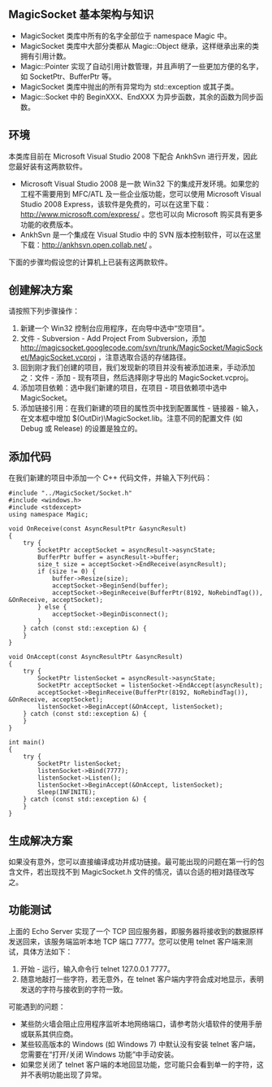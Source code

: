 ## MagicSocket 基本架构与知识 ##

  * MagicSocket 类库中所有的名字全部位于 namespace Magic 中。
  * MagicSocket 类库中大部分类都从 Magic::Object 继承，这样继承出来的类拥有引用计数。
  * Magic::Pointer 实现了自动引用计数管理，并且声明了一些更加方便的名字，如 SocketPtr、BufferPtr 等。
  * MagicSocket 类库中抛出的所有异常均为 std::exception 或其子类。
  * Magic::Socket 中的 BeginXXX、EndXXX 为异步函数，其余的函数为同步函数。

## 环境 ##

本类库目前在 Microsoft Visual Studio 2008 下配合 AnkhSvn 进行开发，因此您最好装有这两款软件。

  * Microsoft Visual Studio 2008 是一款 Win32 下的集成开发环境。如果您的工程不需要用到 MFC/ATL 及一些企业版功能，您可以使用 Microsoft Visual Studio 2008 Express，该软件是免费的，可以在这里下载：http://www.microsoft.com/express/ 。您也可以向 Microsoft 购买具有更多功能的收费版本。
  * AnkhSvn 是一个集成在 Visual Studio 中的 SVN 版本控制软件，可以在这里下载：http://ankhsvn.open.collab.net/ 。

下面的步骤均假设您的计算机上已装有这两款软件。

## 创建解决方案 ##

请按照下列步骤操作：

  1. 新建一个 Win32 控制台应用程序，在向导中选中“空项目”。
  1. 文件 - Subversion - Add Project From Subversion，添加 http://magicsocket.googlecode.com/svn/trunk/MagicSocket/MagicSocket/MagicSocket.vcproj ，注意选取合适的存储路径。
  1. 回到刚才我们创建的项目，我们发现新的项目并没有被添加进来，手动添加之：文件 - 添加 - 现有项目，然后选择刚才导出的 MagicSocket.vcproj。
  1. 添加项目依赖：选中我们新建的项目，在项目 - 项目依赖项中选中 MagicSocket。
  1. 添加链接引用：在我们新建的项目的属性页中找到配置属性 - 链接器 - 输入，在文本框中增加 $(OutDir)\MagicSocket.lib。注意不同的配置文件 (如 Debug 或 Release) 的设置是独立的。

## 添加代码 ##

在我们新建的项目中添加一个 C++ 代码文件，并输入下列代码：

```
#include "../MagicSocket/Socket.h"
#include <windows.h>
#include <stdexcept>
using namespace Magic;

void OnReceive(const AsyncResultPtr &asyncResult)
{
	try {
		SocketPtr acceptSocket = asyncResult->asyncState;
		BufferPtr buffer = asyncResult->buffer;
		size_t size = acceptSocket->EndReceive(asyncResult);
		if (size != 0) {
			buffer->Resize(size);
			acceptSocket->BeginSend(buffer);
			acceptSocket->BeginReceive(BufferPtr(8192, NoRebindTag()), &OnReceive, acceptSocket);
		} else {
			acceptSocket->BeginDisconnect();
		}
	} catch (const std::exception &) {
	}
}

void OnAccept(const AsyncResultPtr &asyncResult)
{
	try {
		SocketPtr listenSocket = asyncResult->asyncState;
		SocketPtr acceptSocket = listenSocket->EndAccept(asyncResult);
		acceptSocket->BeginReceive(BufferPtr(8192, NoRebindTag()), &OnReceive, acceptSocket);
		listenSocket->BeginAccept(&OnAccept, listenSocket);
	} catch (const std::exception &) {
	}
}

int main()
{
	try {
		SocketPtr listenSocket;
		listenSocket->Bind(7777);
		listenSocket->Listen();
		listenSocket->BeginAccept(&OnAccept, listenSocket);
		Sleep(INFINITE);
	} catch (const std::exception &) {
	}
}
```

## 生成解决方案 ##

如果没有意外，您可以直接编译成功并成功链接。最可能出现的问题在第一行的包含文件，若出现找不到 MagicSocket.h 文件的情况，请以合适的相对路径改写之。

## 功能测试 ##

上面的 Echo Server 实现了一个 TCP 回应服务器，即服务器将接收到的数据原样发送回来，该服务端监听本地 TCP 端口 7777。您可以使用 telnet 客户端来测试，具体方法如下：

  1. 开始 - 运行，输入命令行 telnet 127.0.0.1 7777。
  1. 随意地敲打一些字符，若无意外，在 telnet 客户端内字符会成对地显示，表明发送的字符与接收到的字符一致。

可能遇到的问题：

  * 某些防火墙会阻止应用程序监听本地网络端口，请参考防火墙软件的使用手册或联系其供应商。
  * 某些较高版本的 Windows (如 Windows 7) 中默认没有安装 telnet 客户端，您需要在“打开/关闭 Windows 功能”中手动安装。
  * 如果您关闭了 telnet 客户端的本地回显功能，您可能只会看到单一的字符，这并不表明功能出现了异常。